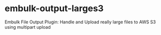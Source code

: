 # embulk-output-larges3
Embulk File Output Plugin: Handle and Upload really large files to AWS S3 using multipart upload
